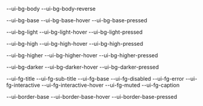 
--ui-bg-body
--ui-bg-body-reverse

--ui-bg-base
--ui-bg-base-hover
--ui-bg-base-pressed

--ui-bg-light
--ui-bg-light-hover
--ui-bg-light-pressed

--ui-bg-high
--ui-bg-high-hover
--ui-bg-high-pressed

--ui-bg-higher
--ui-bg-higher-hover
--ui-bg-higher-pressed

--ui-bg-darker
--ui-bg-darker-hover
--ui-bg-darker-pressed


--ui-fg-title
--ui-fg-sub-title
--ui-fg-base
--ui-fg-disabled
--ui-fg-error
--ui-fg-interactive
--ui-fg-interactive-hover
--ui-fg-muted
--ui-fg-caption


--ui-border-base
--ui-border-base-hover
--ui-border-base-pressed